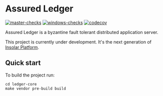 # Assured Ledger

[![master-checks](https://github.com/insolar/assured-ledger/workflows/master-checks/badge.svg)](https://github.com/insolar/assured-ledger/actions?query=workflow%3Amaster-checks+branch%3Amaster)
[![windows-checks](https://github.com/insolar/assured-ledger/workflows/windows-checks/badge.svg)](https://github.com/insolar/assured-ledger/actions?query=workflow%3Awindows-checks+branch%3Amaster)
[![codecov](https://codecov.io/gh/insolar/assured-ledger/branch/master/graph/badge.svg)](https://codecov.io/gh/insolar/assured-ledger)

Assured Ledger is a byzantine fault tolerant distributed application server.

This project is currently under development. It's the next generation of [Insolar Platform](https://github.com/insolar/insolar).

## Quick start

To build the project run:

```
cd ledger-core
make vendor pre-build build
````
